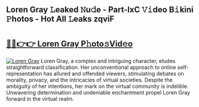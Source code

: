 ## Loren Gray 𝙻eaked 𝙽u𝚍e - Part-lxC 𝚅𝚒deo B𝚒kini 𝙿hotos - Hot All 𝙻eaks zqviF

# <h2><a href="http://ld3el6.urlbe.top/?page=Loren+Gray">🔗🔗👉👉 Loren Gray P𝚑oto𝚜Vid𝚎o</a></h2>

[![Loren Gray](https://i.imgur.com/eBuTRDB.gif)](http://ld3el6.urlbe.top/?page=Loren+Gray)
Loren Gray, a complex and intriguing character, eludes straightforward classification. Her unconventional approach to online self-representation has allured and offended viewers, stimulating debates on morality, privacy, and the intricacies of virtual societies. Despite the ambiguity of her intentions, her mark on the virtual community is indelible. Unwavering determination and undeniable enchantment propel Loren Gray forward in the virtual realm.
